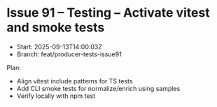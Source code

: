 # Issue 91 – Testing – Activate vitest and smoke tests

- Start: 2025-09-13T14:00:03Z
- Branch: feat/producer-tests-issue91

Plan:
- Align vitest include patterns for TS tests
- Add CLI smoke tests for normalize/enrich using samples
- Verify locally with npm test
